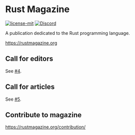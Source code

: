 # Rust Magazine

[![license-mit](https://img.shields.io/badge/license-MIT-blue.svg)](https://github.com/RustMagazine/rustmagazine/blob/main/LICENSE)
[![Discord](https://img.shields.io/discord/711895914494558250?label=chat&logo=discord)](https://discord.gg/DdwgBuReJe)

A publication dedicated to the Rust programming language.

https://rustmagazine.org

## Call for editors

See [#4](https://github.com/RustMagazine/rustmagazine/issues/4).

## Call for articles

See [#5](https://github.com/RustMagazine/rustmagazine/issues/5).

## Contribute to magazine

https://rustmagazine.org/contribution/
